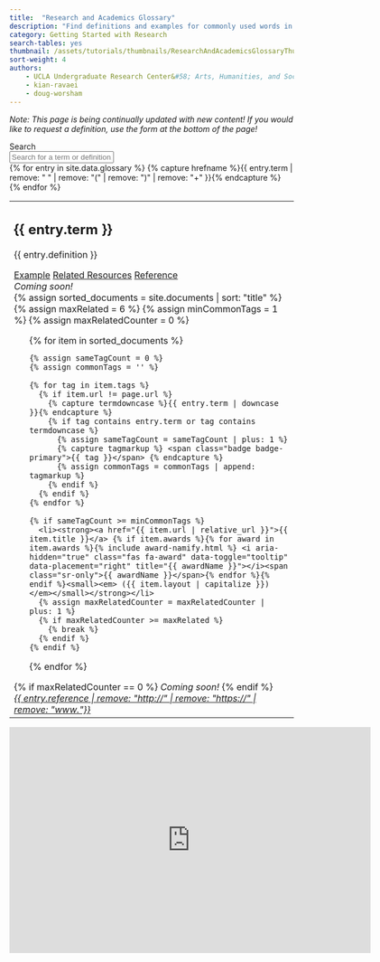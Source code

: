 ```yaml
---
title:  "Research and Academics Glossary"
description: "Find definitions and examples for commonly used words in research and academics!"
category: Getting Started with Research
search-tables: yes
thumbnail: /assets/tutorials/thumbnails/ResearchAndAcademicsGlossaryThumbnail.png
sort-weight: 4
authors:
    - UCLA Undergraduate Research Center&#58; Arts, Humanities, and Social Sciences
    - kian-ravaei
    - doug-worsham
---
```

<span><i>Note: This page is being continually updated with new content! If you would like to request a definition, use the form at the bottom of the page!</i></span>
<!-- search input form -->
<div class="row">
                    <div class="col-lg-12 col-md-12 mx-auto mb-5">
                        <div class="input-group md-form form-sm form-1 pl-0 mb-0">
                          <div class="input-group-prepend">
                            <span class="input-group-text" style="background-color: #005587;" id="basic-text1"><i class="fas fa-search text-white" aria-hidden="true"></i></span>
                            <label for="myInput" class="sr-only">Search</label>
                          </div>
                          <input class="form-control form-control-lg input-lg" id="myInput" type="text" aria-label="Search for a term or definition" placeholder="Search for a term or definition...">
                        </div>
                    </div>
</div>

<table class="table table-sm table-responsive-sm">
  <tbody id="myTable">
      {% for entry in site.data.glossary %}
      {% capture hrefname %}{{ entry.term | remove: " " | remove: "(" | remove: ")" | remove: "+" }}{% endcapture %}
      <tr>
        <td>
          <h2 class="card-title mt-3">{{ entry.term }}</h2>
          <p class="card-text">{{ entry.definition }}</p>
          <div class="containter" id="{{ hrefname }}">
          <div class="btn-group btn-group-sm mb-3 float-right" role="group" aria-label="Actions">
            <a class="btn btn-primary" data-toggle="collapse" href="#{{ hrefname }}Example" role="button" aria-expanded="false" aria-controls="{{ hrefname }}Example">Example</a>
            <a class="btn btn-primary" data-toggle="collapse" href="#{{ hrefname }}Resources" role="button" aria-expanded="false" aria-controls="{{ hrefname }}Resources">Related Resources</a>
            <a class="btn btn-primary" data-toggle="collapse" href="#{{ hrefname }}Reference" role="button" aria-expanded="false" aria-controls="{{ hrefname }}Reference">Reference</a>
          </div>
          <div class="collapse float-right" id="{{ hrefname }}Example" data-parent="#{{ hrefname }}" style="width: 100%;">
            <div class="card card-header mb-3">
              <i>Coming soon!</i>
            </div>
          </div>
          <div class="collapse float-right" id="{{ hrefname }}Resources" data-parent="#{{ hrefname }}" style="width: 100%;">
            <div class="card card-header mb-3" style="width: 100%;">
<!--              Resources-->
              {% assign sorted_documents = site.documents | sort: "title" %}
<div class="relatedPosts">
{% assign maxRelated = 6 %}
{% assign minCommonTags =  1 %}
{% assign maxRelatedCounter = 0 %}
<ul>
{% for item in sorted_documents %}

    {% assign sameTagCount = 0 %}
    {% assign commonTags = '' %}

    {% for tag in item.tags %}
      {% if item.url != page.url %}
        {% capture termdowncase %}{{ entry.term | downcase }}{% endcapture %}
        {% if tag contains entry.term or tag contains termdowncase %}
          {% assign sameTagCount = sameTagCount | plus: 1 %}
          {% capture tagmarkup %} <span class="badge badge-primary">{{ tag }}</span> {% endcapture %}
          {% assign commonTags = commonTags | append: tagmarkup %}
        {% endif %}
      {% endif %}
    {% endfor %}

    {% if sameTagCount >= minCommonTags %}
      <li><strong><a href="{{ item.url | relative_url }}">{{ item.title }}</a> {% if item.awards %}{% for award in item.awards %}{% include award-namify.html %} <i aria-hidden="true" class="fas fa-award" data-toggle="tooltip" data-placement="right" title="{{ awardName }}"></i><span class="sr-only">{{ awardName }}</span>{% endfor %}{% endif %}<small><em> ({{ item.layout | capitalize }})</em></small></strong></li>
      {% assign maxRelatedCounter = maxRelatedCounter | plus: 1 %}
      {% if maxRelatedCounter >= maxRelated %}
        {% break %}
      {% endif %}
    {% endif %}
  {% endfor %}
  
</ul>
  {% if maxRelatedCounter == 0 %}
    <i>Coming soon!</i>
  {% endif %}
    </div>
            </div>
          </div>
          <div class="collapse float-right" id="{{ hrefname }}Reference" data-parent="#{{ hrefname }}" style="width: 100%;">
            <div class="card card-header mb-3">
                  <cite><a href="{{ entry.reference }}" target="_blank">{{ entry.reference | remove: "http://" | remove: "https://" | remove: "www."}}</a></cite>
            </div>
          </div>
          </div>
        </td>
      </tr>
    {% endfor %}
</tbody>
</table>


<!--Old Version-->
<!--
<dl class="row">
  {% for entry in site.data.glossary %}
  <dt class="col-sm-3">{{ entry.term }}</dt>
  <dd class="col-sm-9">{{ entry.definition }} <cite>(<a href="{{ entry.reference }}" target="_blank">{{ entry.reference | remove: "http://" | remove: "https://" | remove: "www."}}</a>)</cite></dd>
  {% endfor %}
</dl>
-->





<center>
<iframe src="https://docs.google.com/forms/d/e/1FAIpQLSdSe4ujpnDT3wpw4P1U5kk_iUukXdPgkRARR0n22BOxPI9cXg/viewform?embedded=true" width="640" height="400" frameborder="0" marginheight="0" marginwidth="0">Loading…</iframe>
</center>